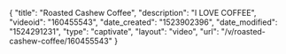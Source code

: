 {
    "title": "Roasted Cashew Coffee",
    "description": "I LOVE COFFEE",
    "videoid": "160455543",
    "date_created": "1523902396",
    "date_modified": "1524291231",
    "type": "captivate",
    "layout": "video",
    "url": "\/v\/roasted-cashew-coffee\/160455543"
}